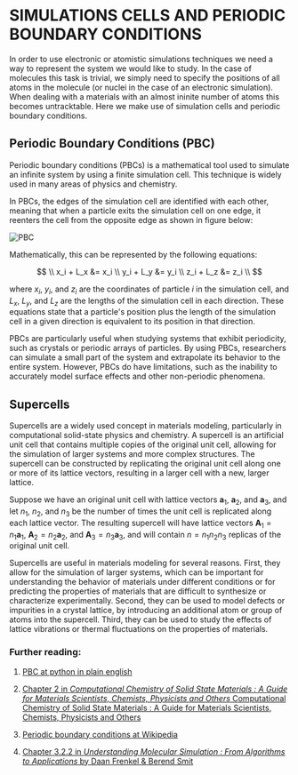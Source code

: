 # SIMULATIONS CELLS AND PERIODIC BOUNDARY CONDITIONS

In order to use electronic or atomistic simulations techniques we need a way to represent the system we would like to study. In the case of molecules this task is trivial, we simply need to specify the positions of all atoms in the molecule (or nuclei in the case of an electronic simulation). When dealing with a materials with an almost ininite number of atoms this becomes untracktable. Here we make use of simulation cells and periodic boundary conditions.

## Periodic Boundary Conditions (PBC)

Periodic boundary conditions (PBCs) is a mathematical tool used to simulate an infinite system by using a finite simulation cell. This technique is widely used in many areas of physics and chemistry.

In PBCs, the edges of the simulation cell are identified with each other, meaning that when a particle exits the simulation cell on one edge, it reenters the cell from the opposite edge as shown in figure below:

![PBC](PBC.gif)

 Mathematically, this can be represented by the following equations:

$$
\\
x_i + L_x &= x_i \\
y_i + L_y &= y_i \\
z_i + L_z &= z_i
\\
$$

where $x_i$, $y_i$, and $z_i$ are the coordinates of particle $i$ in the simulation cell, and $L_x$, $L_y$, and $L_z$ are the lengths of the simulation cell in each direction. These equations state that a particle's position plus the length of the simulation cell in a given direction is equivalent to its position in that direction.

PBCs are particularly useful when studying systems that exhibit periodicity, such as crystals or periodic arrays of particles. By using PBCs, researchers can simulate a small part of the system and extrapolate its behavior to the entire system. However, PBCs do have limitations, such as the inability to accurately model surface effects and other non-periodic phenomena.

## Supercells

Supercells are a widely used concept in materials modeling, particularly in computational solid-state physics and chemistry. A supercell is an artificial unit cell that contains multiple copies of the original unit cell, allowing for the simulation of larger systems and more complex structures. The supercell can be constructed by replicating the original unit cell along one or more of its lattice vectors, resulting in a larger cell with a new, larger lattice.

Suppose we have an original unit cell with lattice vectors $\mathbf{a}_1$, $\mathbf{a}_2$, and $\mathbf{a}_3$, and let $n_1$, $n_2$, and $n_3$ be the number of times the unit cell is replicated along each lattice vector. The resulting supercell will have lattice vectors $\mathbf{A}_1=n_1\mathbf{a}_1$, $\mathbf{A}_2=n_2\mathbf{a}_2$, and $\mathbf{A}_3=n_3\mathbf{a}_3$, and will contain $n=n_1n_2n_3$ replicas of the original unit cell.

Supercells are useful in materials modeling for several reasons. First, they allow for the simulation of larger systems, which can be important for understanding the behavior of materials under different conditions or for predicting the properties of materials that are difficult to synthesize or characterize experimentally. Second, they can be used to model defects or impurities in a crystal lattice, by introducing an additional atom or group of atoms into the supercell. Third, they can be used to study the effects of lattice vibrations or thermal fluctuations on the properties of materials.


### Further reading:

1. [PBC at python in plain english](https://python.plainenglish.io/molecular-dynamics-periodic-boundary-conditions-21f957bbb294)

2. [Chapter 2 in *Computational Chemistry of Solid State Materials : A Guide for Materials Scientists, Chemists, Physicists and Others* Computational Chemistry of Solid State Materials : A Guide for Materials Scientists, Chemists, Physicists and Others](https://ebookcentral.proquest.com/lib/uu/reader.action?docID=481650#)

3. [Periodic boundary conditions at Wikipedia](https://en.wikipedia.org/wiki/Periodic_boundary_conditions)

4. [Chapter 3.2.2 in *Understanding Molecular Simulation : From Algorithms to Applications* by Daan Frenkel & Berend Smit](https://ebookcentral.proquest.com/lib/uu/reader.action?docID=307221)
